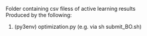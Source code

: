 Folder containing csv filess of active learning results  
Produced by the following:  
1. (py3env) optimization.py (e.g. via sh submit_BO.sh)  
